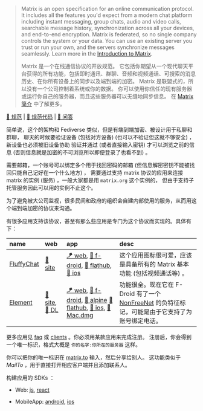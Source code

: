 
[docs.spec]: https://matrix.org/docs/spec
[faq]: https://matrix.org/faq
[spec.src/gh]: https://github.com/matrix-org/matrix-spec.git
[repo-rich-text-editor]: https://github.com/matrix-org/matrix-rich-text-editor.git

> Matrix is an open specification for an online communication protocol.
>  It includes all the features you'd expect from a modern chat platform
>  including instant messaging, group chats, audio and video calls,
>  searchable message history, synchronization across all your devices,
>  and end-to-end encryption.
>  Matrix is federated, so no single company controls the system or your data.
>  You can use an existing server you trust or run your own, and the servers synchronize messages seamlessly.
>  Learn more in the [Introduction to Matrix][ruma-intro-matrix].
> 
> Matrix 是一个在线通信协议的开放规范。
> 它包括你期望从一个现代聊天平台获得的所有功能，包括即时通讯、群聊、音频和视频通话、可搜索的消息历史、在你所有设备上的同步以及端到端的加密。
>  Matrix 是联盟式的，所以没有一个公司控制着系统或你的数据。
> 你可以使用你信任的现有服务器或运行你自己的服务器，而且这些服务器可以无缝地同步信息。
> 在 [Matrix 简介][ruma-intro-matrix] 中了解更多。
> 

[ruma-repo]: https://github.com/ruma/ruma.git
[ruma-intro-matrix]: https://ruma.io/docs/matrix

[📑 规范][docs.spec] | [🦪 规范代码][spec.src/gh] | [📔 问答][faq]

简单说，这个的架构和 Fediverse 类似，但是有端到端加密、被设计用于私聊和群聊，
聊天的时候要验证设备 (包括对方设备) (也可以不验证但这就不够安全) ，新设备也必须被旧设备协助
验证并通过 (或者直接输入密钥) 才可以浏览之前的信息 (否则信息就是加密的不可浏览所以即便登录了也看不到) 。

需要邮箱，一个账号可以绑定多个用于找回密码的邮箱 (但信息解密密钥不能被找回只能自己记好在一个什么地方) ，
需要通过支持 matrix 协议的应用来连接 matrix 的实例 (服务) ，一般大家都是用 `matrix.org` 这个实例的，
但由于支持子托管服务因此可以用的实例不止这个。

为了避免被大公司监视，很多民间和政府的组织会自建内部使用的服务，从而用这个端到端加密的协议来沟通。

有很多应用支持该协议，甚至有那么些应用是专门为这个协议而实现的。具体有下：

[fluffychat/site]: https://fluffychat.im
[fluffychat/app.web]: https://fluffychat.im/web
[fluffychat/app.f-droid]: https://f-droid.org/de/packages/chat.fluffy.fluffychat
[fluffychat/app.flathub]: https://flathub.org/apps/details/im.fluffychat.Fluffychat
[fluffychat/app.ios]: https://apps.apple.com/app/fluffychat/id1551469600

[element/site]: https://element.io
[element/site.dl]: https://element.io/download
[element/app.web]: https://app.element.io
[element/app.f-droid]: https://f-droid.org/packages/im.vector.app
[element/app.ios]: https://apps.apple.com/app/vector/id1083446067
[element/app.flathub]: https://flathub.org/apps/details/im.riot.Riot
[element/app.alpine]: https://pkgs.alpinelinux.org/packages?name=element-desktop "apk add -- element-desktop"

[element/app.macdmg]: https://packages.riot.im/desktop/install/macos/Element.dmg

[app.desktop/win64.exe]: https://packages.riot.im/desktop/install/win32/x64/Element%20Setup.exe
[app.desktop/win32.exe]: https://packages.riot.im/desktop/install/win32/ia32/Element%20Setup.exe


| name | web | app | desc |
| :--- | :-- | :-- | :--- |
| [FluffyChat](../fluffychat.im-note) | [📜 site][fluffychat/site] | [🪁 web][fluffychat/app.web], [🥫 f-droid][fluffychat/app.f-droid], [🍰 flathub][fluffychat/app.flathub], [🧇 ios][fluffychat/app.ios] | 这个应用图标很可爱，应该是具备所有的 Matrix 基本功能 (包括视频通话等) 。 |
| [Element](../element.im-note) | [📜 site][element/site], [🎃 DL][element/site.dl] | [🪁 web][element/app.web], [🥫 f-droid][element/app.f-droid], [🧊 alpine][element/app.alpine] [🍰 flathub][element/app.flathub], [🧇 ios][element/app.ios], [🍕 Mac.dmg][element/app.macdmg] | 功能很全。现在它在 F-Droid 有了一个 [NonFreeNet](https://f-droid.org//docs/Anti-Features/#NonFreeNet) 的负特征标记，可能是由于它支持了为账号绑定电话。 |

[clients]: https://matrix.org/docs/projects/clients-matrix

更多应用见 [faq] 或 [clients] 。你必须用某款应用来完成注册。
注册后，你会得到一个唯一标识，格式大概是 `你的名字:你所在的服务器` 这样。

[matrix.to]: https://matrix.to

你可以把你的唯一标识在 [matrix.to] 输入，然后分享给别人。
这功能类似于 *MailTo* ，用于直接打开相应客户端并且添加联系人。

构建应用的 SDKs ：

[sdk/web.js/src.gh]: https://github.com/matrix-org/matrix-js-sdk.git
[sdk/web.react/src.gh]: https://github.com/matrix-org/matrix-react-sdk.git

- Web: [js][sdk/web.js/src.gh], [react][sdk/web.react/src.gh]

[sdk/android/src.gh]: https://github.com/matrix-org/matrix-android-sdk2.git
[sdk/ios/src.gh]: https://github.com/matrix-org/matrix-ios-sdk.git

- MobileApp: [android][sdk/android/src.gh], [ios][sdk/ios/src.gh]


